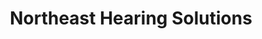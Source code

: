 ---
title: "Northeast Hearing Solutions"
url: /hazle-township/northeast-hearing-solutions/
shop: Hörgeräte
---